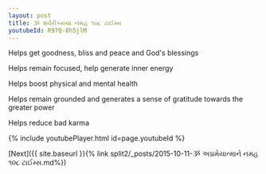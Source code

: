 ```yaml
---
layout: post
title: ૐ શર્વરીકરાયાં નમહ ૧૦૮ ટાઈમ્સ
youtubeId: R97Q-8h5jlM
---
```

 
 
Helps get goodness, bliss and peace and God's blessings
 
Helps remain focused, help generate inner energy 
 
Helps boost physical and mental health 
 
Helps remain grounded and generates a sense of gratitude towards the greater power 
 
Helps reduce bad karma
 
 
 
 


{% include youtubePlayer.html id=page.youtubeId %}
 
[Next]({{ site.baseurl }}{% link  split2/_posts/2015-10-11-ૐ અપ્રમેયાત્માને નમહ ૧૦૮ ટાઈમ્સ.md%})
 
